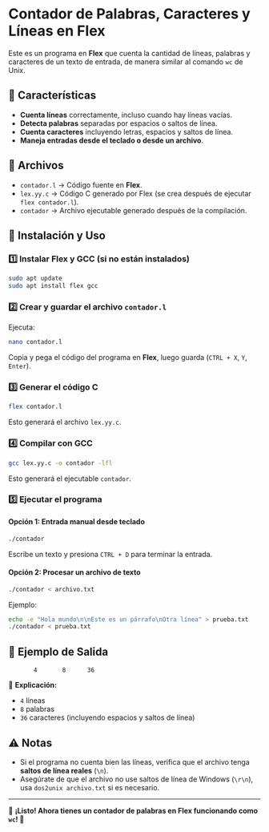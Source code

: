# Contador de Palabras, Caracteres y Líneas en Flex

Este es un programa en **Flex** que cuenta la cantidad de líneas, palabras y caracteres de un texto de entrada, de manera similar al comando `wc` de Unix.

## 📌 Características
- **Cuenta líneas** correctamente, incluso cuando hay líneas vacías.
- **Detecta palabras** separadas por espacios o saltos de línea.
- **Cuenta caracteres** incluyendo letras, espacios y saltos de línea.
- **Maneja entradas desde el teclado o desde un archivo**.

## 📂 Archivos
- `contador.l` → Código fuente en **Flex**.
- `lex.yy.c` → Código C generado por Flex (se crea después de ejecutar `flex contador.l`).
- `contador` → Archivo ejecutable generado después de la compilación.

## 🚀 Instalación y Uso
### 1️⃣ **Instalar Flex y GCC** (si no están instalados)
```sh
sudo apt update
sudo apt install flex gcc
```

### 2️⃣ **Crear y guardar el archivo** `contador.l`
Ejecuta:
```sh
nano contador.l
```
Copia y pega el código del programa en **Flex**, luego guarda (`CTRL + X`, `Y`, `Enter`).

### 3️⃣ **Generar el código C**
```sh
flex contador.l
```
Esto generará el archivo `lex.yy.c`.

### 4️⃣ **Compilar con GCC**
```sh
gcc lex.yy.c -o contador -lfl
```
Esto generará el ejecutable `contador`.

### 5️⃣ **Ejecutar el programa**
#### Opción 1: Entrada manual desde teclado
```sh
./contador
```
Escribe un texto y presiona `CTRL + D` para terminar la entrada.

#### Opción 2: Procesar un archivo de texto
```sh
./contador < archivo.txt
```
Ejemplo:
```sh
echo -e "Hola mundo\n\nEste es un párrafo\nOtra línea" > prueba.txt
./contador < prueba.txt
```

## 📝 Ejemplo de Salida
```
       4       8      36
```
📌 **Explicación:**
- `4` líneas
- `8` palabras
- `36` caracteres (incluyendo espacios y saltos de línea)

## ⚠️ Notas
- Si el programa no cuenta bien las líneas, verifica que el archivo tenga **saltos de línea reales** (`\n`).
- Asegúrate de que el archivo no use saltos de línea de Windows (`\r\n`), usa `dos2unix archivo.txt` si es necesario.

---
📢 **¡Listo! Ahora tienes un contador de palabras en Flex funcionando como `wc`! 🚀**


